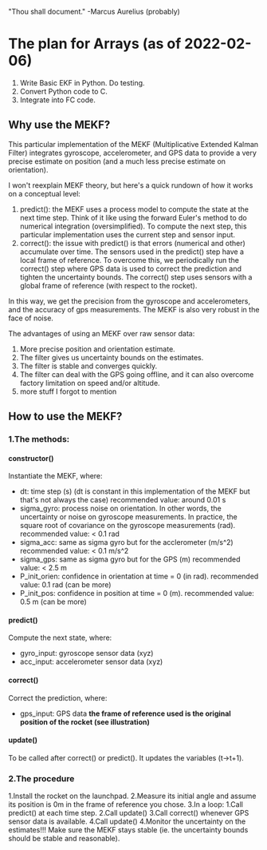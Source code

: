"Thou shall document." -Marcus Aurelius (probably)

# The plan for Arrays (as of 2022-02-06)
1.  Write Basic EKF in Python. Do testing.
2.  Convert Python code to C. 
3.  Integrate into FC code. 

## Why use the MEKF?  

This particular implementation of the MEKF (Multiplicative Extended Kalman Filter) integrates gyroscope, accelerometer, and GPS data to provide a very precise estimate on position (and a much less precise estimate on orientation).

I won't reexplain MEKF theory, but here's a quick rundown of how it works on a conceptual level:
1. predict(): the MEKF uses a process model to compute the state at the next time step. Think of it like using the forward Euler's method to do numerical integration (oversimplified). To compute the next step, this particular implementation uses the current step and sensor input.
2. correct(): the issue with predict() is that errors (numerical and other) accumulate over time. The sensors used in the predict() step have a local frame of reference. To overcome this, we periodically run the correct() step where GPS data is used to correct the prediction and tighten the uncertainty bounds. The correct() step uses sensors with a global frame of reference (with respect to the rocket).

In this way, we get the precision from the gyroscope and accelerometers, and the accuracy of gps measurements. The MEKF is also very robust in the face of noise.

The advantages of using an MEKF over raw sensor data:
1. More precise position and orientation estimate.
2. The filter gives us uncertainty bounds on the estimates. 
3. The filter is stable and converges quickly. 
4. The filter can deal with the GPS going offline, and it can also overcome factory limitation on speed and/or altitude. 
5. more stuff I forgot to mention

## How to use the MEKF? 

### 1.The methods:
#### constructor()
Instantiate the MEKF, where:

* dt: time step (s) (dt is constant in this implementation of the MEKF but that's not always the case) 
        recommended value: around 0.01 s
* sigma_gyro: process noise on orientation. In other words, the uncertainty or noise on gyroscope measurements. In practice, the square root of covariance on the gyroscope measurements (rad). 
        recommended value: < 0.1 rad
* sigma_acc: same as sigma gyro but for the acclerometer (m/s^2)
        recommended value: < 0.1 m/s^2 
* sigma_gps: same as sigma gyro but for the GPS (m)
        recommended value: < 2.5 m 
* P_init_orien: confidence in orientation at time = 0 (in rad).
        recommended value: 0.1 rad (can be more)
* P_init_pos: confidence in position at time = 0 (m).
        recommended value: 0.5 m (can be more)      

#### predict()
Compute the next state, where:

* gyro_input: gyroscope sensor data (xyz)
* acc_input: accelerometer sensor data (xyz)

#### correct()
Correct the prediction, where:

* gps_input: GPS data **the frame of reference used is the original position of the rocket (see illustration)**

#### update()
To be called after correct() or predict(). It updates the variables (t->t+1).

### 2.The procedure

1.Install the rocket on the launchpad. 
2.Measure its initial angle and assume its position is 0m in the frame of reference you chose. 
3.In a loop:
    1.Call predict() at each time step. 
    2.Call update()
    3.Call correct() whenever GPS sensor data is available. 
    4.Call update()
4.Monitor the uncertainty on the estimates!!! Make sure the MEKF stays stable (ie. the uncertainty bounds should be stable and reasonable).
